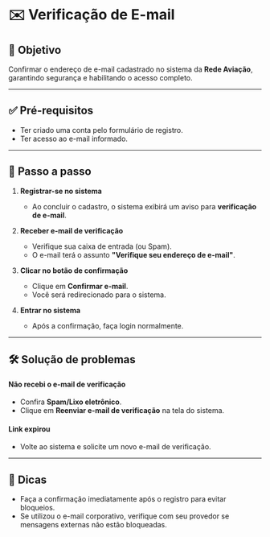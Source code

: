 # ✉️ Verificação de E-mail

## 🎯 Objetivo

Confirmar o endereço de e-mail cadastrado no sistema da **Rede Aviação**, garantindo segurança e habilitando o acesso completo.

---

## ✅ Pré-requisitos

- Ter criado uma conta pelo formulário de registro.
- Ter acesso ao e-mail informado.

---

## 📝 Passo a passo

1. **Registrar-se no sistema**

   - Ao concluir o cadastro, o sistema exibirá um aviso para **verificação de e-mail**.

2. **Receber e-mail de verificação**

   - Verifique sua caixa de entrada (ou Spam).
   - O e-mail terá o assunto **"Verifique seu endereço de e-mail"**.

3. **Clicar no botão de confirmação**

   - Clique em **Confirmar e-mail**.
   - Você será redirecionado para o sistema.

4. **Entrar no sistema**
   - Após a confirmação, faça login normalmente.

---

## 🛠️ Solução de problemas

#### Não recebi o e-mail de verificação
- Confira **Spam/Lixo eletrônico**.  
- Clique em **Reenviar e-mail de verificação** na tela do sistema.

#### Link expirou 
- Volte ao sistema e solicite um novo e-mail de verificação.

---

## 👀 Dicas

- Faça a confirmação imediatamente após o registro para evitar bloqueios.
- Se utilizou o e-mail corporativo, verifique com seu provedor se mensagens externas não estão bloqueadas.
